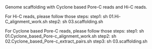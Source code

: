Genome scaffolding with Cyclone based Pore-C reads and Hi-C reads.

For Hi-C reads, please follow those steps:
step1: sh 01.Hi-C_alignment_work.sh
step2: sh 03.scaffolding.sh

For Cyclone based Pore-C reads, please follow those steps:
step1: sh 01.Cyclone_based_Pore-c_alignment_work.sh
step2: sh 02.Cyclone_based_Pore-c_extract_pairs.sh
step3: sh 03.scaffolding.sh

